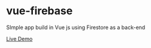 # vue-firebase
SImple app build in Vue js using Firestore as a back-end

[Live Demo](https://vue-firebase.netlify.com)
